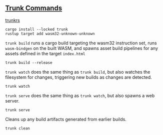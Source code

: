 ## [Trunk Commands](https://trunkrs.dev/commands)

[trunkrs](https://trunkrs.dev/#install)

```shell
cargo install --locked trunk
rustup target add wasm32-unknown-unknown
```

`trunk build` runs a cargo build targeting the wasm32 instruction set, runs `wasm-bindgen` on the built WASM, and spawns
asset build pipelines for any assets defined in the target `index.html`

```shell
trunk build --release
```

`trunk watch` does the same thing as `trunk build`, but also watches the filesystem for changes, triggering new builds
as changes are detected.

```shell
trunk watch
```

`trunk serve` does the same thing as `trunk watch`, but also spawns a web server.

```shell
trunk serve
```

Cleans up any build artifacts generated from earlier builds.

```shell
trunk clean
```